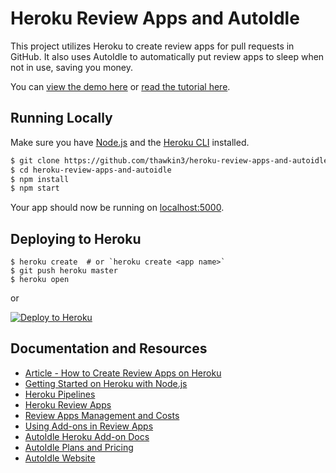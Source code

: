 # Heroku Review Apps and AutoIdle

This project utilizes Heroku to create review apps for pull requests in GitHub. It also uses AutoIdle to automatically put review apps to sleep when not in use, saving you money.

You can [view the demo here](https://review-apps-and-autoidle.herokuapp.com/) or [read the tutorial here](https://betterprogramming.pub/how-to-create-review-apps-on-heroku-799f548fcc5e?sk=7a5ed5a22afc4dc621a708fb83691c09).

## Running Locally

Make sure you have [Node.js](http://nodejs.org/) and the [Heroku CLI](https://cli.heroku.com/) installed.

```sh
$ git clone https://github.com/thawkin3/heroku-review-apps-and-autoidle.git
$ cd heroku-review-apps-and-autoidle
$ npm install
$ npm start
```

Your app should now be running on [localhost:5000](http://localhost:5000/).

## Deploying to Heroku

```
$ heroku create  # or `heroku create <app name>`
$ git push heroku master
$ heroku open
```
or

[![Deploy to Heroku](https://www.herokucdn.com/deploy/button.png)](https://heroku.com/deploy)

## Documentation and Resources

- [Article - How to Create Review Apps on Heroku](https://betterprogramming.pub/how-to-create-review-apps-on-heroku-799f548fcc5e?sk=7a5ed5a22afc4dc621a708fb83691c09)
- [Getting Started on Heroku with Node.js](https://devcenter.heroku.com/articles/getting-started-with-nodejs)
- [Heroku Pipelines](https://devcenter.heroku.com/articles/pipelines)
- [Heroku Review Apps](https://devcenter.heroku.com/articles/github-integration-review-apps)
- [Review Apps Management and Costs](https://devcenter.heroku.com/articles/github-integration-review-apps#review-apps-management-and-costs)
- [Using Add-ons in Review Apps](https://devcenter.heroku.com/articles/github-integration-review-apps#environments-in-app-json)
- [AutoIdle Heroku Add-on Docs](https://devcenter.heroku.com/articles/autoidle)
- [AutoIdle Plans and Pricing](https://elements.heroku.com/addons/autoidle)
- [AutoIdle Website](https://autoidle.com/)
